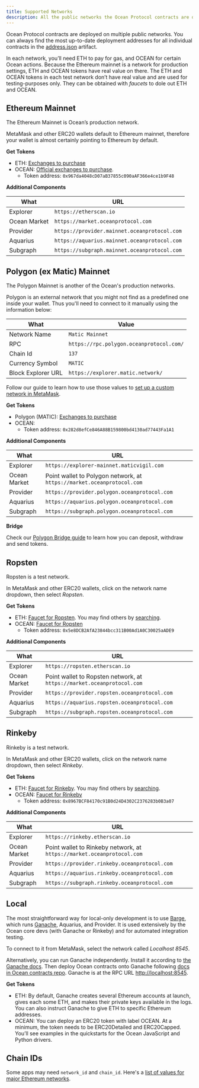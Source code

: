 ```yaml
---
title: Supported Networks
description: All the public networks the Ocean Protocol contracts are deployed to, and additional core components deployed to them.
---
```


Ocean Protocol contracts are deployed on multiple public networks. You can always find the most up-to-date deployment addresses for all individual contracts in the [address.json](https://github.com/oceanprotocol/contracts/blob/master/artifacts/address.json) artifact.

In each network, you’ll need ETH to pay for gas, and OCEAN for certain Ocean actions. Because the Ethereum mainnet is a network for production settings, ETH and OCEAN tokens have real value on there. The ETH and OCEAN tokens in each test network don’t have real value and are used for testing-purposes only. They can be obtained with _faucets_ to dole out ETH and OCEAN.

## Ethereum Mainnet

The Ethereum Mainnet is Ocean’s production network.

MetaMask and other ERC20 wallets default to Ethereum mainnet, therefore your wallet is almost certainly pointing to Ethereum by default.

**Get Tokens**

- ETH: [Exchanges to purchase](https://www.coingecko.com/en/coins/ethereum#markets)
- OCEAN: [Official exchanges to purchase](https://oceanprotocol.com/token#get).
  - Token address: `0x967da4048cD07aB37855c090aAF366e4ce1b9F48`

**Additional Components**

| What         | URL                                          |
| ------------ | -------------------------------------------- |
| Explorer     | `https://etherscan.io`                       |
| Ocean Market | `https://market.oceanprotocol.com`           |
| Provider     | `https://provider.mainnet.oceanprotocol.com` |
| Aquarius     | `https://aquarius.mainnet.oceanprotocol.com` |
| Subgraph     | `https://subgraph.mainnet.oceanprotocol.com` |

## Polygon (ex Matic) Mainnet

The Polygon Mainnet is another of the Ocean's production networks.

Polygon is an external network that you might not find as a predefined one inside your wallet. Thus you'll need to connect to it manually using the information below:

| What               | Value                                    |
|--------------------|------------------------------------------|
| Network Name       | `Matic Mainnet`                          |
| RPC                | `https://rpc.polygon.oceanprotocol.com/` |
| Chain Id           | `137`                                    |
| Currency Symbol    | `MATIC`                                  |
| Block Explorer URL | `https://explorer.matic.network/`        |
  
Follow our guide to learn how to use those values to [set up a custom network in MetaMask](/tutorials/metamask-setup/#set-up-custom-network).

**Get Tokens**

- Polygon (MATIC): [Exchanges to purchase](https://www.coingecko.com/en/coins/polygon#markets)
- OCEAN:
  - Token address: `0x282d8efCe846A88B159800bd4130ad77443Fa1A1`

**Additional Components**

| What         | URL                                                                   |
|--------------|-----------------------------------------------------------------------|
| Explorer     | `https://explorer-mainnet.maticvigil.com`                             |
| Ocean Market | Point wallet to Polygon network, at `https://market.oceanprotocol.com`|
| Provider     | `https://provider.polygon.oceanprotocol.com`                          |
| Aquarius     | `https://aquarius.polygon.oceanprotocol.com`                          |
| Subgraph     | `https://subgraph.polygon.oceanprotocol.com`                          |

**Bridge**

Check our [Polygon Bridge guide](/tutorials/polygon-bridge/) to learn how you can deposit, withdraw and send tokens.

## Ropsten

Ropsten is a test network.

In MetaMask and other ERC20 wallets, click on the network name dropdown, then select _Ropsten_.

**Get Tokens**

- ETH: [Faucet for Ropsten](https://faucet.dimensions.network/). You may find others by [searching](https://www.google.com/search?q=ropsten+ether+faucet&oq=ropsten+ether+faucet).
- OCEAN: [Faucet for Ropsten](https://faucet.ropsten.oceanprotocol.com/)
  - Token address: `0x5e8DCB2AfA23844bcc311B00Ad1A0C30025aADE9`

**Additional Components**

| What         | URL                                                                    |
| ------------ | ---------------------------------------------------------------------- |
| Explorer     | `https://ropsten.etherscan.io`                                         |
| Ocean Market | Point wallet to Ropsten network, at `https://market.oceanprotocol.com` |
| Provider     | `https://provider.ropsten.oceanprotocol.com`                           |
| Aquarius     | `https://aquarius.ropsten.oceanprotocol.com`                           |
| Subgraph     | `https://subgraph.ropsten.oceanprotocol.com`                           |

## Rinkeby

Rinkeby is a test network.

In MetaMask and other ERC20 wallets, click on the network name dropdown, then select _Rinkeby_.

**Get Tokens**

- ETH: [Faucet for Rinkeby](https://faucet.rinkeby.io/). You may find others by [searching](https://www.google.com/search?q=rinkeby+ether+faucet&oq=rinkeby+ether+faucet).
- OCEAN: [Faucet for Rinkeby](https://faucet.rinkeby.oceanprotocol.com/)
  - Token address: `0x8967BCF84170c91B0d24D4302C2376283b0B3a07`

**Additional Components**

| What         | URL                                                                    |
| ------------ | ---------------------------------------------------------------------- |
| Explorer     | `https://rinkeby.etherscan.io`                                         |
| Ocean Market | Point wallet to Rinkeby network, at `https://market.oceanprotocol.com` |
| Provider     | `https://provider.rinkeby.oceanprotocol.com`                           |
| Aquarius     | `https://aquarius.rinkeby.oceanprotocol.com`                           |
| Subgraph     | `https://subgraph.rinkeby.oceanprotocol.com`                           |

## Local

The most straightforward way for local-only development is to use [Barge](https://www.github.com/oceanprotocol/barge), which runs [Ganache](https://www.trufflesuite.com/ganache), Aquarius, and Provider. It is used extensively by the Ocean core devs (with Ganache or Rinkeby) and for automated integration testing.

<repo name="barge"></repo>

To connect to it from MetaMask, select the network called _Localhost 8545_.

Alternatively, you can run Ganache independently. Install it according to [the Ganache docs](https://www.trufflesuite.com/ganache). Then deploy Ocean contracts onto Ganache following [docs in Ocean contracts repo](https://www.github.com/oceanprotocol/contracts). Ganache is at the RPC URL [http://localhost:8545](http://localhost:8545).

**Get Tokens**

- ETH: By default, Ganache creates several Ethereum accounts at launch, gives each some ETH, and makes their private keys available in the logs. You can also instruct Ganache to give ETH to specific Ethereum addresses.
- OCEAN: You can deploy an ERC20 token with label OCEAN. At a minimum, the token needs to be ERC20Detailed and ERC20Capped. You’ll see examples in the quickstarts for the Ocean JavaScript and Python drivers.

## Chain IDs

Some apps may need `network_id` and `chain_id`. Here's a [list of values for major Ethereum networks](https://medium.com/@piyopiyo/list-of-ethereums-major-network-and-chain-ids-2bc58e928508).
